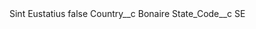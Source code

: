 <?xml version="1.0" encoding="UTF-8"?>
<CustomMetadata xmlns="http://soap.sforce.com/2006/04/metadata" xmlns:xsi="http://www.w3.org/2001/XMLSchema-instance" xmlns:xsd="http://www.w3.org/2001/XMLSchema">
    <label>Sint Eustatius</label>
    <protected>false</protected>
    <values>
        <field>Country__c</field>
        <value xsi:type="xsd:string">Bonaire</value>
    </values>
    <values>
        <field>State_Code__c</field>
        <value xsi:type="xsd:string">SE</value>
    </values>
</CustomMetadata>
